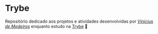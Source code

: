 # Trybe

Repositório dedicado aos projetos e atividades desenvolvidas por _[Vinicius de Medeiros](https://www.linkedin.com/in/vinicius-medeiros-a081721ab/)_ enquanto estudo na [Trybe](https://www.betrybe.com/) :rocket:
